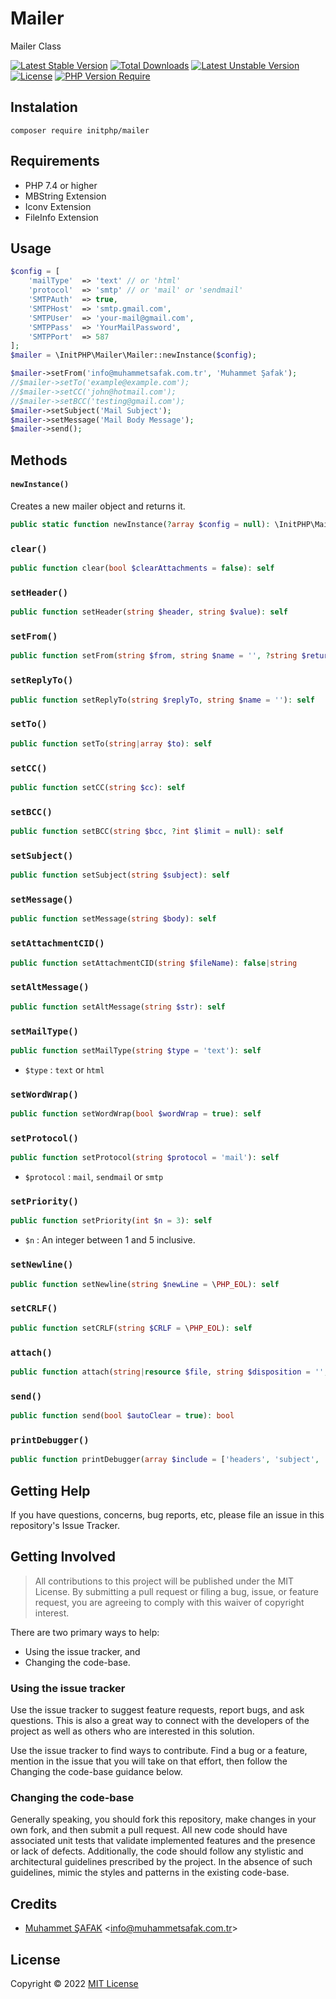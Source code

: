 # Mailer
Mailer Class

[![Latest Stable Version](http://poser.pugx.org/initphp/mailer/v)](https://packagist.org/packages/initphp/mailer) [![Total Downloads](http://poser.pugx.org/initphp/mailer/downloads)](https://packagist.org/packages/initphp/mailer) [![Latest Unstable Version](http://poser.pugx.org/initphp/mailer/v/unstable)](https://packagist.org/packages/initphp/mailer) [![License](http://poser.pugx.org/initphp/mailer/license)](https://packagist.org/packages/initphp/mailer) [![PHP Version Require](http://poser.pugx.org/initphp/mailer/require/php)](https://packagist.org/packages/initphp/mailer)


## Instalation

```
composer require initphp/mailer
```

## Requirements

- PHP 7.4 or higher
- MBString Extension
- Iconv Extension
- FileInfo Extension

## Usage

```php
$config = [
    'mailType'  => 'text' // or 'html'
    'protocol'  => 'smtp' // or 'mail' or 'sendmail'
    'SMTPAuth'  => true,
    'SMTPHost'  => 'smtp.gmail.com',
    'SMTPUser'  => 'your-mail@gmail.com',
    'SMTPPass'  => 'YourMailPassword',
    'SMTPPort'  => 587
];
$mailer = \InitPHP\Mailer\Mailer::newInstance($config);

$mailer->setFrom('info@muhammetsafak.com.tr', 'Muhammet Şafak');
//$mailer->setTo('example@example.com');
//$mailer->setCC('john@hotmail.com');
//$mailer->setBCC('testing@gmail.com');
$mailer->setSubject('Mail Subject');
$mailer->setMessage('Mail Body Message');
$mailer->send();
```

## Methods

#### `newInstance()`

Creates a new mailer object and returns it.

```php
public static function newInstance(?array $config = null): \InitPHP\Mailer\Mailer
```

### `clear()`

```php
public function clear(bool $clearAttachments = false): self
```

### `setHeader()`

```php
public function setHeader(string $header, string $value): self
```

### `setFrom()`

```php
public function setFrom(string $from, string $name = '', ?string $returnPath = null): self
```

### `setReplyTo()`

```php
public function setReplyTo(string $replyTo, string $name = ''): self
```

### `setTo()`

```php
public function setTo(string|array $to): self
```

### `setCC()`

```php
public function setCC(string $cc): self
```

### `setBCC()`

```php
public function setBCC(string $bcc, ?int $limit = null): self
```

### `setSubject()`

```php
public function setSubject(string $subject): self
```

### `setMessage()`

```php
public function setMessage(string $body): self
```

### `setAttachmentCID()`

```php
public function setAttachmentCID(string $fileName): false|string
```

### `setAltMessage()`

```php
public function setAltMessage(string $str): self
```

### `setMailType()`

```php
public function setMailType(string $type = 'text'): self
```

- `$type` : `text` or `html`

### `setWordWrap()`

```php
public function setWordWrap(bool $wordWrap = true): self
```

### `setProtocol()`

```php
public function setProtocol(string $protocol = 'mail'): self
```

- `$protocol` : `mail`, `sendmail` or `smtp`

### `setPriority()`

```php
public function setPriority(int $n = 3): self
```

- `$n` : An integer between 1 and 5 inclusive.

### `setNewline()`

```php
public function setNewline(string $newLine = \PHP_EOL): self
```

### `setCRLF()`

```php
public function setCRLF(string $CRLF = \PHP_EOL): self
```

### `attach()`

```php
public function attach(string|resource $file, string $disposition = '', ?string $newName = null, ?string $mime = null): false|self
```

### `send()`

```php
public function send(bool $autoClear = true): bool
```

### `printDebugger()`

```php
public function printDebugger(array $include = ['headers', 'subject', 'body']): string
```

## Getting Help

If you have questions, concerns, bug reports, etc, please file an issue in this repository's Issue Tracker.

## Getting Involved

> All contributions to this project will be published under the MIT License. By submitting a pull request or filing a bug, issue, or feature request, you are agreeing to comply with this waiver of copyright interest.

There are two primary ways to help:

- Using the issue tracker, and
- Changing the code-base.
    
### Using the issue tracker

Use the issue tracker to suggest feature requests, report bugs, and ask questions. This is also a great way to connect with the developers of the project as well as others who are interested in this solution.

Use the issue tracker to find ways to contribute. Find a bug or a feature, mention in the issue that you will take on that effort, then follow the Changing the code-base guidance below.

### Changing the code-base

Generally speaking, you should fork this repository, make changes in your own fork, and then submit a pull request. All new code should have associated unit tests that validate implemented features and the presence or lack of defects. Additionally, the code should follow any stylistic and architectural guidelines prescribed by the project. In the absence of such guidelines, mimic the styles and patterns in the existing code-base.

## Credits

- [Muhammet ŞAFAK](https://www.muhammetsafak.com.tr) <<info@muhammetsafak.com.tr>>

## License

Copyright &copy; 2022 [MIT License](./LICENSE)

